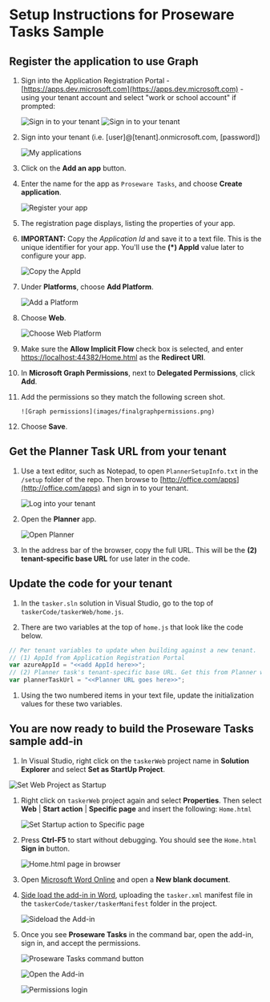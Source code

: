 # Setup Instructions for Proseware Tasks Sample

## Register the application to use Graph

1. Sign into the Application Registration Portal  - [https://apps.dev.microsoft.com](https://apps.dev.microsoft.com) - using  your tenant account and select "work or school account" if prompted:

    ![Sign in to your tenant](images/signintoyourtenant.png)
    ![Sign in to your tenant](images/workorschoolaccount.png)

1. Sign into your tenant (i.e. [user]@[tenant].onmicrosoft.com, [password])

    ![My applications](images/myapplications.png)

1. Click on the **Add an app** button.

1. Enter the name for the app as `Proseware Tasks`, and choose **Create application**.

    ![Register your app](images/registeryourapp.png)

1. The registration page displays, listing the properties of your app.

1. **IMPORTANT:** Copy the *Application Id* and save it to a text file. This is the unique identifier for your app. You'll use the **(*) AppId** value later to configure your app.

    ![Copy the AppId](images/copytheappid.png)

1. Under **Platforms**, choose **Add Platform**.

    ![Add a Platform](images/addaplatform.png)

1. Choose **Web**.

    ![Choose Web Platform](images/choosewebplatform.png)

1. Make sure the **Allow Implicit Flow** check box is selected, and enter [https://localhost:44382/Home.html](https://localhost:44382/Home.html) as the **Redirect URI**.

1. In **Microsoft Graph Permissions**, next to **Delegated Permissions**, click **Add**.

1. Add the permissions so they match the following screen shot.

       ![Graph permissions](images/finalgraphpermissions.png)

1. Choose **Save**.

## Get the Planner Task URL from your tenant

1. Use a text editor, such as Notepad, to open `PlannerSetupInfo.txt` in the `/setup` folder of the repo. Then browse to [http://office.com/apps](http://office.com/apps) and sign in to your tenant.

    ![Log into your tenant](images/tenantlogin.png)

1. Open the **Planner** app.

    ![Open Planner](images/openplanner.png)

1. In the address bar of the browser, copy the full URL. This will be the **(2) tenant-specific base URL** for use later in the code.

## Update the code for your tenant

1. In the `tasker.sln` solution in Visual Studio, go to the top of `taskerCode/taskerWeb/home.js`.

1. There are two variables at the top of `home.js` that look like the code below.

```js
// Per tenant variables to update when building against a new tenant.
// (1) AppId from Application Registration Portal
var azureAppId = "<<add AppId here>>";
// (2) Planner task's tenant-specific base URL. Get this from Planner with an open task.
var plannerTaskUrl = "<<Planner URL goes here>>";

```

1. Using the two numbered items in your text file, update the initialization values for these two variables.

## You are now ready to build the Proseware Tasks sample add-in

1. In Visual Studio, right click on the `taskerWeb` project name in **Solution Explorer** and select **Set as StartUp Project**.

![Set Web Project as Startup](images/setasstartupproject.png)

1. Right click on `taskerWeb` project again and select **Properties**. Then select **Web** | **Start action** | **Specific page** and insert the following: `Home.html`

    ![Set Startup action to Specific page](images/specificpage.png)

1. Press **Ctrl-F5** to start without debugging. You should see the `Home.html` **Sign in** button.

    ![Home.html page in browser](images/ctrlf5home.png)

1. Open [Microsoft Word Online](https://www.office.com/launch/word?auth=2) and open a **New blank document**.

1. [Side load the add-in in Word](https://docs.microsoft.com/en-us/office/dev/add-ins/testing/sideload-office-add-ins-for-testing#sideload-an-office-add-in-on-office-online), uploading the `tasker.xml` manifest file in the `taskerCode/tasker/taskerManifest` folder in the project.

    ![Sideload the Add-in](images/sideload.png)

1. Once you see **Proseware Tasks** in the command bar, open the add-in, sign in, and accept the permissions.

    ![Proseware Tasks command button](images/prosewaretasks.png)

    ![Open the Add-in](images/openaddin.png)

    ![Permissions login](images/permissionslogin.png)